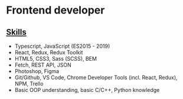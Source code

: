 # Frontend developer

## [Skills](https://github.com/mikhail-shchuka/mikhail-shchuka/blob/main/assets/skills.png)

* Typescript, JavaScript (ES2015 - 2019) 
* React, Redux, Redux Toolkit
* HTML5, CSS3, Sass (SCSS), BEM
* Fetch, REST API, JSON
* Photoshop, Figma
* Git/Github, VS Code, Chrome Developer Tools (incl. React, Redux), NPM, Trello
* Basic OOP understanding, basic C/C++, Python knowledge 